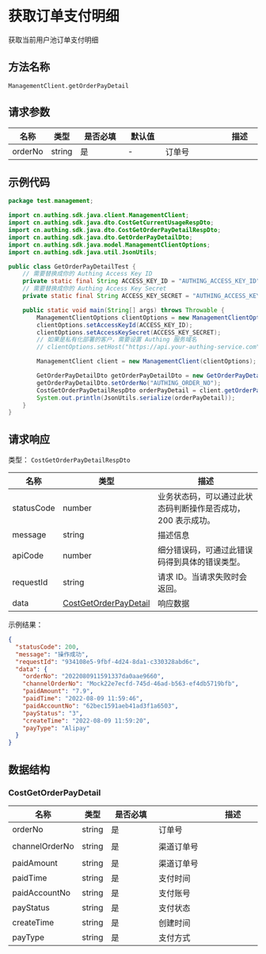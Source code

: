 # 获取订单支付明细

<!--
  警告⚠️：
  不要直接修改该文档，
  https://github.com/Authing/authing-docs-factory
  使用该项目进行生成
-->

<LastUpdated />

获取当前用户池订单支付明细

## 方法名称

`ManagementClient.getOrderPayDetail`

## 请求参数

| 名称 | 类型 | <div style="width:80px">是否必填</div> | <div style="width:60px">默认值</div> | <div style="width:300px">描述</div> | <div style="width:200px">示例值</div> |
| ---- | ---- | ---- | ---- | ---- | ---- |
 | orderNo | string  | 是 | - | 订单号  | `2022080410062060e26f7fd6b9` |




## 示例代码

```java
package test.management;

import cn.authing.sdk.java.client.ManagementClient;
import cn.authing.sdk.java.dto.CostGetCurrentUsageRespDto;
import cn.authing.sdk.java.dto.CostGetOrderPayDetailRespDto;
import cn.authing.sdk.java.dto.GetOrderPayDetailDto;
import cn.authing.sdk.java.model.ManagementClientOptions;
import cn.authing.sdk.java.util.JsonUtils;

public class GetOrderPayDetailTest {
    // 需要替换成你的 Authing Access Key ID
    private static final String ACCESS_KEY_ID = "AUTHING_ACCESS_KEY_ID";
    // 需要替换成你的 Authing Access Key Secret
    private static final String ACCESS_KEY_SECRET = "AUTHING_ACCESS_KEY_SECRET";

    public static void main(String[] args) throws Throwable {
        ManagementClientOptions clientOptions = new ManagementClientOptions();
        clientOptions.setAccessKeyId(ACCESS_KEY_ID);
        clientOptions.setAccessKeySecret(ACCESS_KEY_SECRET);
        // 如果是私有化部署的客户，需要设置 Authing 服务域名
        // clientOptions.setHost("https://api.your-authing-service.com");

        ManagementClient client = new ManagementClient(clientOptions);

        GetOrderPayDetailDto getOrderPayDetailDto = new GetOrderPayDetailDto();
        getOrderPayDetailDto.setOrderNo("AUTHING_ORDER_NO");
        CostGetOrderPayDetailRespDto orderPayDetail = client.getOrderPayDetail(getOrderPayDetailDto);
        System.out.println(JsonUtils.serialize(orderPayDetail));
    }
}

```




## 请求响应

类型： `CostGetOrderPayDetailRespDto`

| 名称 | 类型 | 描述 |
| ---- | ---- | ---- |
| statusCode | number | 业务状态码，可以通过此状态码判断操作是否成功，200 表示成功。 |
| message | string | 描述信息 |
| apiCode | number | 细分错误码，可通过此错误码得到具体的错误类型。 |
| requestId | string | 请求 ID。当请求失败时会返回。 |
| data | <a href="#CostGetOrderPayDetail">CostGetOrderPayDetail</a> | 响应数据 |



示例结果：

```json
{
  "statusCode": 200,
  "message": "操作成功",
  "requestId": "934108e5-9fbf-4d24-8da1-c330328abd6c",
  "data": {
    "orderNo": "2022080911591337da0aae9660",
    "channelOrderNo": "Mock22e7ecfd-745d-46ad-b563-ef4db5719bfb",
    "paidAmount": "7.9",
    "paidTime": "2022-08-09 11:59:46",
    "paidAccountNo": "62bec1591aeb41ad3f1a6503",
    "payStatus": "3",
    "createTime": "2022-08-09 11:59:20",
    "payType": "Alipay"
  }
}
```

## 数据结构


### <a id="CostGetOrderPayDetail"></a> CostGetOrderPayDetail

| 名称 | 类型 | <div style="width:80px">是否必填</div> | <div style="width:300px">描述</div> | <div style="width:200px">示例值</div> |
| ---- |  ---- | ---- | ---- | ---- |
| orderNo | string | 是 | 订单号   |  `2022080911591337da0aae9660` |
| channelOrderNo | string | 是 | 渠道订单号   |  `Mock22e7ecfd-745d-46ad-b563-ef4db5719bfb` |
| paidAmount | string | 是 | 渠道订单号   |  `7.9` |
| paidTime | string | 是 | 支付时间   |  `2022-08-09 11:59:46` |
| paidAccountNo | string | 是 | 支付账号   |  `62bec1591aeb41ad3f1a6503` |
| payStatus | string | 是 | 支付状态   |  `3` |
| createTime | string | 是 | 创建时间   |  `2022-08-09 11:59:20` |
| payType | string | 是 | 支付方式   |  `Alipay` |


